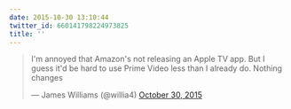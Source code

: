 ```yaml
---
date: 2015-10-30 13:10:44
twitter_id: 660141798224973825
title: ''
---
```


<blockquote class="twitter-tweet"><p lang="en" dir="ltr">I&#39;m annoyed that Amazon&#39;s not releasing an Apple TV app. But I guess it&#39;d be hard to use Prime Video less than I already do. Nothing changes</p>&mdash; James Williams (@willia4) <a href="https://twitter.com/willia4/status/660134655883132928?ref_src=twsrc%5Etfw">October 30, 2015</a></blockquote>
<script async src="https://platform.twitter.com/widgets.js" charset="utf-8"></script>
